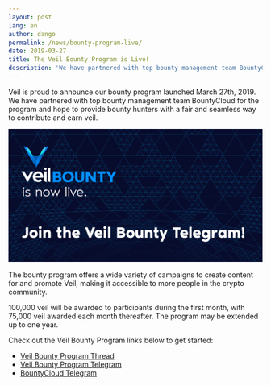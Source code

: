 ```yaml
---
layout: post
lang: en
author: dango
permalink: /news/bounty-program-live/
date: 2019-03-27
title: The Veil Bounty Program is Live!
description: 'We have partnered with top bounty management team BountyCloud for the program and hope to provide bounty hunters with a fair and seamless way to contribute and earn veil.'
---
```

Veil is proud to announce our bounty program launched March 27th, 2019. We have partnered with top bounty management team BountyCloud for the program and hope to provide bounty hunters with a fair and seamless way to contribute and earn veil.

![](/uploads/blog/2019-03-27-bounty.png)

The bounty program offers a wide variety of campaigns to create content for and promote Veil, making it accessible to more people in the crypto community.

100,000 veil will be awarded to participants during the first month, with 75,000 veil awarded each month thereafter. The program may be extended up to one year.

Check out the Veil Bounty Program links below to get started:

- [Veil Bounty Program Thread](https://bitcointalk.org/index.php?topic=5125073)
- [Veil Bounty Program Telegram](https://t.me/VEILBounty)
- [BountyCloud Telegram](https://t.me/bountycloud)
